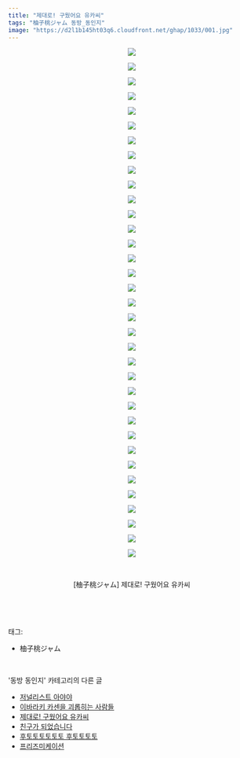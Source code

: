 ```yaml
---
title: "제대로! 구웠어요 유카씨"
tags: "柚子桃ジャム 동방_동인지"
image: "https://d2l1b145ht03q6.cloudfront.net/ghap/1033/001.jpg"
---
```

<div class="article">
<p style="text-align: center; clear: none; float: none;"><img src="{{ site.imgserver1 }}/ghap/1033/001.jpg"/></p>
<p style="text-align: center; clear: none; float: none;"><img src="{{ site.imgserver1 }}/ghap/1033/002.jpg"/></p>
<p style="text-align: center; clear: none; float: none;"><img src="{{ site.imgserver1 }}/ghap/1033/003.jpg"/></p>
<p style="text-align: center; clear: none; float: none;"><img src="{{ site.imgserver1 }}/ghap/1033/004.jpg"/></p>
<p style="text-align: center; clear: none; float: none;"><img src="{{ site.imgserver1 }}/ghap/1033/005.jpg"/></p>
<p style="text-align: center; clear: none; float: none;"><img src="{{ site.imgserver1 }}/ghap/1033/006.jpg"/></p>
<p style="text-align: center; clear: none; float: none;"><img src="{{ site.imgserver1 }}/ghap/1033/007.jpg"/></p>
<p style="text-align: center; clear: none; float: none;"><img src="{{ site.imgserver1 }}/ghap/1033/008.jpg"/></p>
<p style="text-align: center; clear: none; float: none;"><img src="{{ site.imgserver1 }}/ghap/1033/009.jpg"/></p>
<p style="text-align: center; clear: none; float: none;"><img src="{{ site.imgserver1 }}/ghap/1033/010.jpg"/></p>
<p style="text-align: center; clear: none; float: none;"><img src="{{ site.imgserver1 }}/ghap/1033/011.jpg"/></p>
<p style="text-align: center; clear: none; float: none;"><img src="{{ site.imgserver1 }}/ghap/1033/012.jpg"/></p>
<p style="text-align: center; clear: none; float: none;"><img src="{{ site.imgserver1 }}/ghap/1033/013.jpg"/></p>
<p style="text-align: center; clear: none; float: none;"><img src="{{ site.imgserver1 }}/ghap/1033/014.jpg"/></p>
<p style="text-align: center; clear: none; float: none;"><img src="{{ site.imgserver1 }}/ghap/1033/015.jpg"/></p>
<p style="text-align: center; clear: none; float: none;"><img src="{{ site.imgserver1 }}/ghap/1033/016.jpg"/></p>
<p style="text-align: center; clear: none; float: none;"><img src="{{ site.imgserver1 }}/ghap/1033/017.jpg"/></p>
<p style="text-align: center; clear: none; float: none;"><img src="{{ site.imgserver1 }}/ghap/1033/018.jpg"/></p>
<p style="text-align: center; clear: none; float: none;"><img src="{{ site.imgserver1 }}/ghap/1033/019.jpg"/></p>
<p style="text-align: center; clear: none; float: none;"><img src="{{ site.imgserver1 }}/ghap/1033/020.jpg"/></p>
<p style="text-align: center; clear: none; float: none;"><img src="{{ site.imgserver1 }}/ghap/1033/021.jpg"/></p>
<p style="text-align: center; clear: none; float: none;"><img src="{{ site.imgserver1 }}/ghap/1033/022.jpg"/></p>
<p style="text-align: center; clear: none; float: none;"><img src="{{ site.imgserver1 }}/ghap/1033/023.jpg"/></p>
<p style="text-align: center; clear: none; float: none;"><img src="{{ site.imgserver1 }}/ghap/1033/024.jpg"/></p>
<p style="text-align: center; clear: none; float: none;"><img src="{{ site.imgserver1 }}/ghap/1033/025.jpg"/></p>
<p style="text-align: center; clear: none; float: none;"><img src="{{ site.imgserver1 }}/ghap/1033/026.jpg"/></p>
<p style="text-align: center; clear: none; float: none;"><img src="{{ site.imgserver1 }}/ghap/1033/027.jpg"/></p>
<p style="text-align: center; clear: none; float: none;"><img src="{{ site.imgserver1 }}/ghap/1033/028.jpg"/></p>
<p style="text-align: center; clear: none; float: none;"><img src="{{ site.imgserver1 }}/ghap/1033/029.jpg"/></p>
<p style="text-align: center; clear: none; float: none;"><img src="{{ site.imgserver1 }}/ghap/1033/030.jpg"/></p>
<p style="text-align: center; clear: none; float: none;"><img src="{{ site.imgserver1 }}/ghap/1033/031.jpg"/></p>
<p style="text-align: center; clear: none; float: none;"><img src="{{ site.imgserver1 }}/ghap/1033/032.jpg"/></p>
<p style="text-align: center; clear: none; float: none;"><img src="{{ site.imgserver1 }}/ghap/1033/033.jpg"/></p>
<p style="text-align: center; clear: none; float: none;"><img src="{{ site.imgserver1 }}/ghap/1033/034.jpg"/></p>
<p style="text-align: center; clear: none; float: none;"><img src="{{ site.imgserver1 }}/ghap/1033/035.jpg"/></p>
<p style="text-align: center; clear: none; float: none;"><br/></p>
<p style="text-align: center; clear: none; float: none;">[柚子桃ジャム] 제대로! 구웠어요 유카씨</p>
<p><br/></p>
</div><br/>
<div class="tagTrail">
<p>태그: </p>
<ul>
<li>柚子桃ジャム</li>
</ul>
</div><br/>
<div class="another">
<p>'동방 동인지' 카테고리의 다른 글</p>
<ul>
<li><a href="/ghap_1035">저널리스트 아야야</a></li>
<li><a href="/ghap_1034">이바라키 카센을 괴롭히는 사람들</a></li>
<li><a href="/ghap_1033">제대로! 구웠어요 유카씨</a></li>
<li><a href="/ghap_1026">친구가 되었습니다</a></li>
<li><a href="/ghap_1025">후토토토토토토 후토토토토</a></li>
<li><a href="/ghap_1024">프리즈미케이션</a></li>
</ul>
</div><br/>
<div class="cb_module cb_fluid">
<div class="cb_wrt cb_profile">
</div><!-- commentList close -->
</div><br/>
